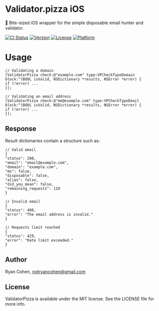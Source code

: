 # Validator.pizza iOS
🍕 Bite-sized iOS wrapper for the simple disposable email hunter and validator.

[![CI Status](http://img.shields.io/travis/imryan/ValidatorPizza.svg?style=flat)](https://travis-ci.org/imryan/ValidatorPizza)
[![Version](https://img.shields.io/cocoapods/v/ValidatorPizza.svg?style=flat)](http://cocoapods.org/pods/ValidatorPizza)
[![License](https://img.shields.io/cocoapods/l/ValidatorPizza.svg?style=flat)](http://cocoapods.org/pods/ValidatorPizza)
[![Platform](https://img.shields.io/cocoapods/p/ValidatorPizza.svg?style=flat)](http://cocoapods.org/pods/ValidatorPizza)

# Usage
```
// Validating a domain
[ValidatorPizza check:@"example.com" type:VPCheckTypeDomain block:^(BOOL isValid, NSDictionary *results, NSError *error) {
if (!error) ...
}];

// Validating an email address
[ValidatorPizza check:@"me@example.com" type:VPCheckTypeEmail block:^(BOOL isValid, NSDictionary *results, NSError *error) {
if (!error) ...
}];
```

## Response
Result dictionaries contain a structure such as:
```
// Valid email
{
"status": 200,
"email": "email@example.com",
"domain": "example.com",
"mx": false,
"disposable": false,
"alias": false,
"did_you_mean": false,
"remaining_requests": 119
}

// Invalid email
{
"status": 400,
"error": "The email address is invalid."
}

// Requests limit reached
{
"status": 429,
"error": "Rate limit exceeded."
}
```

## Author

Ryan Cohen, notryancohen@gmail.com

## License

ValidatorPizza is available under the MIT license. See the LICENSE file for more info.
